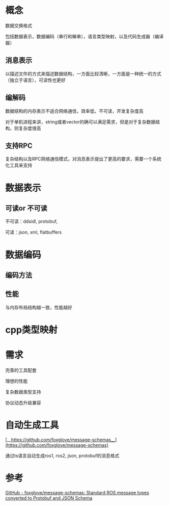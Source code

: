 # 概念

数据交换格式

包括数据表示，数据编码（串行和解串），语言类型映射，以及代码生成器（编译器）

## 消息表示

以描述文件的方式来描述数据结构，一方面比较清晰，一方面是一种统一的方式（独立于语言），可读性也更好

## 编解码

数据结构的内存表示不适合网络通信，效率低，不可读，开发复杂度高

对于单机进程来讲，string或者vector<char>的确可以满足需求，但是对于复杂数据结构，则复杂度很高

## 支持RPC

复杂结构以及RPC网络通信模式，对消息表示提出了更高的要求，需要一个系统化工具来支持

# 数据表示

## 可读or 不可读

不可读：ddsidl, protobuf,

可读：json, xml, flatbuffers

# 数据编码

## 编码方法

## 性能

与内存布局结构越一致，性能越好

# cpp类型映射

# 需求

完善的工具配套

理想的性能

复杂数据类型支持

协议动态升级兼容

# 自动生成工具

[__https://github.com/foxglove/message-schemas__](https://github.com/foxglove/message-schemas)

通过ts语言自动生成ros1, ros2, json, protobuf的消息格式

# 参考

[GitHub - foxglove/message-schemas: Standard ROS message types converted to Protobuf and JSON Schema](https://github.com/foxglove/message-schemas)
